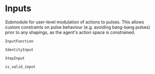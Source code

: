 # Inputs
Submodule for user-level modulation of actions to pulses. This allows custom
constraints on pulse behaviour (e.g. avoiding bang-bang pulses) prior to any
shapings, as the agent's action space is constrained.

```@docs
InputFunction
```

```@docs
IdentityInput
```

```@docs
StepInput
```

```@docs
is_valid_input
```
